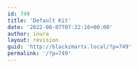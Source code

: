 ```yaml
---
id: 749
title: 'Default Kit'
date: '2022-08-07T07:22:16+00:00'
author: inura
layout: revision
guid: 'http://blackzmartx.local/?p=749'
permalink: '/?p=749'
---
```


